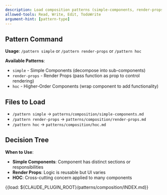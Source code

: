 ```yaml
---
description: Load composition patterns (simple-components, render-props, hoc)
allowed-tools: Read, Write, Edit, TodoWrite
argument-hint: [pattern-type]
---
```


## Pattern Command

**Usage**: `/pattern simple` or `/pattern render-props` or `/pattern hoc`

**Available Patterns**:
- `simple` - Simple Components (decompose into sub-components)
- `render-props` - Render Props (pass function as prop to control rendering)
- `hoc` - Higher-Order Components (wrap component to add functionality)

## Files to Load

- `/pattern simple` → `patterns/composition/simple-components.md`
- `/pattern render-props` → `patterns/composition/render-props.md`
- `/pattern hoc` → `patterns/composition/hoc.md`

## Decision Tree

**When to Use**:
- **Simple Components**: Component has distinct sections or responsibilities
- **Render Props**: Logic is reusable but UI varies
- **HOC**: Cross-cutting concern applied to many components

{{load: ${CLAUDE_PLUGIN_ROOT}/patterns/composition/INDEX.md}}
